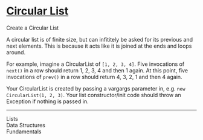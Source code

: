 <div class="description-content p-4">
<div class="markdown prose max-w-none mb-8" id="description"><h1><a href="https://www.codewars.com/kata/5b2e60742ae7543f9d00005d" target="_blank">Circular List</a></h1><p>Create a Circular List</p>
<p>A circular list is of finite size, but can infititely be asked for its previous and next elements. This is because it acts like it is joined at the ends and loops around.</p>
<p>For example, imagine a CircularList of <code>[1, 2, 3, 4]</code>. Five invocations of <code>next()</code> in a row should return 1, 2, 3, 4 and then 1 again. At this point, five invocations of <code>prev()</code> in a row should return 4, 3, 2, 1 and then 4 again.</p>
<p>Your CircularList is created by passing a vargargs parameter in, e.g. <code>new CircularList(1, 2, 3)</code>. Your list constructor/init code should throw an Exception if nothing is passed in.</p>
</div>
<hr>
<div class="mt-4"><span><i class="icon-moon-tag "></i></span><div class="keyword-tag">Lists</div><div class="keyword-tag">Data Structures</div><div class="keyword-tag">Fundamentals</div></div>
</div>
